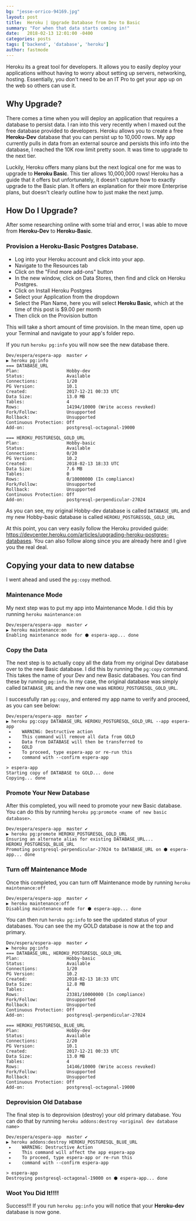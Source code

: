 ```yaml
---
bg: "jesse-orrico-94169.jpg"
layout: post
title:  Heroku | Upgrade Database from Dev to Basic
summary: "For when that data starts coming in!"
date:   2018-02-13 12:01:00 -0400
categories: posts
tags: ['backend', 'database', 'heroku']
author: fastmode
---
```


Heroku its a great tool for developers.  It allows you to easily deploy your applications without having to worry about setting up servers, networking, hosting.  Essentially, you don't need to be an IT Pro to get your app up on the web so others can use it.  

## Why Upgrade?

There comes a time when you will deploy an application that requires a database to persist data.  I ran into this very recently when I maxed out the free database provided to developers.   Heroku allows you to create a free **Heroku-Dev** database that you can persist up to 10,000 rows.  My app currently pulls in data from an external source and persists this info into the database, I reached the 10K row limit pretty soon.  It was time to upgrade to the next tier.

Luckily, Heroku offers many plans but the next logical one for me was to upgrade to **Heroku Basic**.  This tier allows 10,000,000 rows!  Heroku has a guide that it offers but unfortunately, it doesn't capture how to exactly upgrade to the Basic plan.  It offers an explanation for their more Enterprise plans, but doesn't clearly outline how to just make the next jump.

## How Do I Upgrade?

After some researching online with some trial and error, I was able to move from **Heroku-Dev** to **Heroku-Basic**.

### Provision a **Heroku-Basic** Postgres Database. 
* Log into your Heroku account and click into your app. 
* Navigate to the Resources tab
* Click on the "Find more add-ons" button
* In the new window, click on Data Stores, then find and click on Heroku Postgres.
* Click on Install Heroku Postgres
* Select your Application from the dropdown
* Select the Plan Name, here you will select **Heroku Basic**, which at the time of this post is $9.00 per month
* Then click on the Provision button

This will take a short amount of time provision.  In the mean time, open up your Terminal and navigate to your app's folder repo.  

If you run `heroku pg:info` you will now see the new database there.

```
Dev/espera/espera-app  master ✔                                    
▶ heroku pg:info
=== DATABASE_URL
Plan:                  Hobby-dev
Status:                Available
Connections:           1/20
PG Version:            10.1
Created:               2017-12-21 00:33 UTC
Data Size:             13.0 MB
Tables:                4
Rows:                  14194/10000 (Write access revoked)
Fork/Follow:           Unsupported
Rollback:              Unsupported
Continuous Protection: Off
Add-on:                postgresql-octagonal-19000

=== HEROKU_POSTGRESQL_GOLD_URL
Plan:                  Hobby-basic
Status:                Available
Connections:           0/20
PG Version:            10.2
Created:               2018-02-13 18:33 UTC
Data Size:             7.6 MB
Tables:                0
Rows:                  0/10000000 (In compliance)
Fork/Follow:           Unsupported
Rollback:              Unsupported
Continuous Protection: Off
Add-on:                postgresql-perpendicular-27024
``` 
As you can see, my original Hobby-dev database is called `DATABASE_URL` and my new Hobby-basic database is called `HEROKU_POSTGRESSQL_GOLD_URL`

At this point, you can very easily follow the Heroku provided guide:  <https://devcenter.heroku.com/articles/upgrading-heroku-postgres-databases>.  You can also follow along since you are already here and I give you the real deal.

## Copying your data to new databse

I went ahead and used the `pg:copy` method.

### Maintenance Mode

My next step was to put my app into Maintenance Mode.  I did this by running `heroku maintenance:on`

```
Dev/espera/espera-app  master ✔                                    
▶ heroku maintenance:on
Enabling maintenance mode for ⬢ espera-app... done
```

### Copy the Data

The next step is to actually copy all the data from my original Dev database over to the new Basic database.  I did this by running the `pg:copy` command.  This takes the name of your Dev and new Basic databases.  You can find these by running `pg:info`.  In my case, the original database was simply called `DATABASE_URL` and the new one was `HEROKU_POSTGRESQL_GOLD_URL`.

I successfully ran `pg:copy`, and entered my app name to verify and proceed, as you can see below:

```
Dev/espera/espera-app  master ✔                                    
▶ heroku pg:copy DATABASE_URL HEROKU_POSTGRESQL_GOLD_URL --app espera-app
 ▸    WARNING: Destructive action
 ▸    This command will remove all data from GOLD
 ▸    Data from DATABASE will then be transferred to
 ▸    GOLD
 ▸    To proceed, type espera-app or re-run this
 ▸    command with --confirm espera-app

> espera-app
Starting copy of DATABASE to GOLD... done
Copying... done
```

### Promote Your New Database

After this completed, you will need to promote your new Basic database.  You can do this by running `heroku pg:promote <name of new basic database>`.  

```
Dev/espera/espera-app  master ✔                                     
▶ heroku pg:promote HEROKU_POSTGRESQL_GOLD_URL
Ensuring an alternate alias for existing DATABASE_URL... HEROKU_POSTGRESQL_BLUE_URL
Promoting postgresql-perpendicular-27024 to DATABASE_URL on ⬢ espera-app... done
```

### Turn off Maintenance Mode

Once this completed, you can turn off Maintenance mode by running `heroku maintenance:off`

```
Dev/espera/espera-app  master ✔ 
▶ heroku maintenance:off
Disabling maintenance mode for ⬢ espera-app... done
```

You can then run `heroku pg:info` to see the updated status of your databases.  You can see the my GOLD database is now at the top and primary.

```
Dev/espera/espera-app  master ✔  
▶ heroku pg:info
=== DATABASE_URL, HEROKU_POSTGRESQL_GOLD_URL
Plan:                  Hobby-basic
Status:                Available
Connections:           1/20
PG Version:            10.2
Created:               2018-02-13 18:33 UTC
Data Size:             12.8 MB
Tables:                4
Rows:                  23381/10000000 (In compliance)
Fork/Follow:           Unsupported
Rollback:              Unsupported
Continuous Protection: Off
Add-on:                postgresql-perpendicular-27024

=== HEROKU_POSTGRESQL_BLUE_URL
Plan:                  Hobby-dev
Status:                Available
Connections:           2/20
PG Version:            10.1
Created:               2017-12-21 00:33 UTC
Data Size:             13.0 MB
Tables:                4
Rows:                  14146/10000 (Write access revoked)
Fork/Follow:           Unsupported
Rollback:              Unsupported
Continuous Protection: Off
Add-on:                postgresql-octagonal-19000
```

### Deprovision Old Database

The final step is to deprovision (destroy) your old primary database.  You can do that by running `heroku addons:destroy <original dev database name>`

```
Dev/espera/espera-app  master ✔                                     
▶ heroku addons:destroy HEROKU_POSTGRESQL_BLUE_URL
 ▸    WARNING: Destructive Action
 ▸    This command will affect the app espera-app
 ▸    To proceed, type espera-app or re-run this
 ▸    command with --confirm espera-app

> espera-app
Destroying postgresql-octagonal-19000 on ⬢ espera-app... done
```
### Woot You Did It!!!!

Success!!! If you run `heroku pg:info` you will notice that your **Heroku-dev** database is now gone.  

